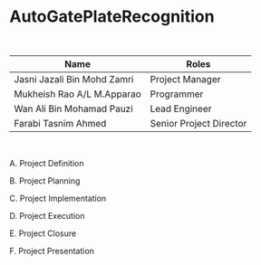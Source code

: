 # AutoGatePlateRecognition

<br>

| Name                                     | Roles                   |
| ---------------------------------------- | ----------------------- |
| Jasni Jazali Bin Mohd Zamri              | Project Manager         |
| Mukheish Rao A/L M.Apparao               | Programmer              |
| Wan Ali Bin Mohamad Pauzi                | Lead Engineer           |
| Farabi Tasnim Ahmed                      | Senior Project Director |

<br>

A. Project Definition

B. Project Planning

C. Project Implementation

D. Project Execution

E. Project Closure

F. Project Presentation
